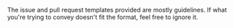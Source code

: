 The issue and pull request templates provided are mostly guidelines. If what you're trying to convey doesn't fit the format, feel free to ignore it.

